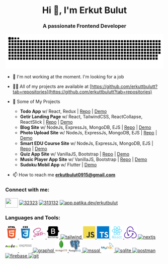 
<h1 align="center">Hi 👋, I'm Erkut Bulut</h1>
<h3 align="center">A passionate Frontend Developer</h3>

<div align="center">
  <img  src="https://github.com/1999AZZAR/1999AZZAR/blob/main/resources/img/grid-snake.svg"
       alt="snake" /></a>
</div>

- 🔭 I'm not working at the moment. I'm looking for a job

- 👨‍💻 All of my projects are available at [https://github.com/erkuttbulutt?tab=repositories](https://github.com/erkuttbulutt?tab=repositories)

- 📝 Some of My Projects

    <ul>

    <li>
    <span><strong>Todo App</strong> w/ React, Redux |</span>
    <span><a href="https://github.com/erkuttbulutt/react-redux-todoApp">Repo</a></span>
    <span>|</span>
    <span><a href="https://erkutbulut-todoapp.netlify.app/">Demo</a></span>
    </li>

    <li>
    <span><strong>Getir Landing Page</strong> w/ React, TailwindCSS, ReactCollapse, ReactSlick |</span>
    <span><a href="https://github.com/erkuttbulutt/react-getir-mainpage">Repo</a></span>
    <span>|</span>
    <span><a href="https://erkut-bulut-getir-mainpage.netlify.app/">Demo</a></span>
    </li>

    <li>
    <span><strong>Blog Site</strong> w/ NodeJs, ExpressJs, MongoDB, EJS |</span>
    <span><a href="https://github.com/erkuttbulutt/blog-website">Repo</a></span>
    <span>|</span>
    <span><a href="https://blog-app-72n0.onrender.com/">Demo</a></span>
    </li>

    <li>
    <span><strong>Photo Upload Site</strong> w/ NodeJs, ExpressJs, MongoDB, EJS |</span>
    <span><a href="https://github.com/erkuttbulutt/photo-upload-website">Repo</a></span>
    <span>|</span>
    <span><a href="https://photo-upload-app.onrender.com/">Demo</a></span>
    </li>

    <li>
    <span><strong>Smart EDU Course Site</strong> w/ NodeJs, ExpressJs, MongoDB, EJS |</span>
    <span><a href="https://github.com/erkuttbulutt/smart-edu-website">Repo</a></span>
    <span>|</span>
    <span><a href="https://smart-edu-app-m3rk.onrender.com/">Demo</a></span>
    </li>

    <li>
    <span><strong>Quiz App Site</strong> w/ VanillaJS, Bootstrap |</span>
    <span><a href="https://github.com/erkuttbulutt/quiz-app">Repo</a></span>
    <span>|</span>
    <span><a href="https://erkuttbulutt.github.io/quiz-app/">Demo</a></span>
    </li>

    <li>
    <span><strong>Music Player App Site</strong> w/ VanillaJS, Bootstrap |</span>
    <span><a href="https://github.com/erkuttbulutt/music-player-app">Repo</a></span>
    <span>|</span>
    <span><a href="https://erkuttbulutt.github.io/music-player-app/">Demo</a></span>
    </li>

    <li>
    <span><strong>Sudoku Mobil App</strong> w/ Flutter |</span>
    <span><a href="https://play.google.com/store/apps/details?id=com.erkutbulut.seviyelisudoku">Demo</a></span>
    </li>

    </ul>


- 📫 How to reach me **erkutbulut0915@gmail.com**

<h3 align="left">Connect with me:</h3>
<p align="left">
<a href="https://www.linkedin.com/in/erkut-bulut/" target="blank"><img align="center" src="https://raw.githubusercontent.com/rahuldkjain/github-profile-readme-generator/master/src/images/icons/Social/linked-in-alt.svg" alt="" height="30" width="40" /></a>
<a href="https://www.instagram.com/erkuttbulutt/" target="blank"><img align="center" src="https://raw.githubusercontent.com/rahuldkjain/github-profile-readme-generator/master/src/images/icons/Social/instagram.svg" alt="32323" height="30" width="40" /></a>
<a href="https://www.youtube.com/@erkutbulut5992/featured" target="blank"><img align="center" src="https://raw.githubusercontent.com/rahuldkjain/github-profile-readme-generator/master/src/images/icons/Social/youtube.svg" alt="313132" height="30" width="40" /></a>
 <a href="https://app.patika.dev/erkutbulut" target="blank"><img align="center" src="https://app.patika.dev/staticFiles/newPatikaLogo.svg" alt="app.patika.dev/erkutbulut" height="30" width="80" /></a>
</p>

<h3 align="left">Languages and Tools:</h3>

<a href="https://www.w3.org/html/" target="_blank" rel="noreferrer"> 
<img src="https://raw.githubusercontent.com/devicons/devicon/master/icons/html5/html5-original-wordmark.svg" alt="html5" width="40" height="40"/> 
</a>
<a href="https://www.w3schools.com/css/" target="_blank" rel="noreferrer">  <img src="https://raw.githubusercontent.com/devicons/devicon/master/icons/css3/css3-original-wordmark.svg" alt="css3" width="40" height="40"/>
</a>
<a href="https://sass-lang.com" target="_blank" rel="noreferrer"> 
<img src="https://raw.githubusercontent.com/devicons/devicon/master/icons/sass/sass-original.svg" alt="sass" width="40" height="40"/> 
</a> 
<a href="https://getbootstrap.com" target="_blank" rel="noreferrer"> 
<img src="https://raw.githubusercontent.com/devicons/devicon/master/icons/bootstrap/bootstrap-plain-wordmark.svg" alt="bootstrap" width="40" height="40"/> 
</a>
<a href="https://tailwindcss.com/" target="_blank" rel="noreferrer"> 
<img src="https://www.vectorlogo.zone/logos/tailwindcss/tailwindcss-icon.svg" alt="tailwind" width="40" height="40"/> 
</a>
<a href="https://developer.mozilla.org/en-US/docs/Web/JavaScript" target="_blank" rel="noreferrer"> 
<img src="https://raw.githubusercontent.com/devicons/devicon/master/icons/javascript/javascript-original.svg" alt="javascript" width="40" height="40"/> 
</a>
<a href="https://www.typescriptlang.org/" target="_blank" rel="noreferrer"> <img src="https://raw.githubusercontent.com/devicons/devicon/master/icons/typescript/typescript-original.svg" alt="typescript" width="40" height="40"/> </a> 
<a href="https://reactjs.org/" target="_blank" rel="noreferrer"> 
<img src="https://raw.githubusercontent.com/devicons/devicon/master/icons/react/react-original-wordmark.svg" alt="react" width="40" height="40"/> 
</a>
<a href="https://redux.js.org" target="_blank" rel="noreferrer"> 
<img src="https://raw.githubusercontent.com/devicons/devicon/master/icons/redux/redux-original.svg" alt="redux" width="40" height="40"/> 
</a>
<a href="https://nextjs.org/" target="_blank" rel="noreferrer"> 
<img src="https://cdn.worldvectorlogo.com/logos/nextjs-2.svg" alt="nextjs" width="40" height="40"/> 
</a>
<a href="https://nodejs.org" target="_blank" rel="noreferrer"> 
<img src="https://raw.githubusercontent.com/devicons/devicon/master/icons/nodejs/nodejs-original-wordmark.svg" alt="nodejs" width="40" height="40"/> 
</a> 
<a href="https://expressjs.com" target="_blank" rel="noreferrer"> 
<img src="https://raw.githubusercontent.com/devicons/devicon/master/icons/express/express-original-wordmark.svg" alt="express" width="40" height="40"/> </a>
<a href="https://graphql.org" target="_blank" rel="noreferrer"> 
<img src="https://www.vectorlogo.zone/logos/graphql/graphql-icon.svg" alt="graphql" width="40" height="40"/> 
</a>
<a href="https://www.mongodb.com/" target="_blank" rel="noreferrer"> 
<img src="https://raw.githubusercontent.com/devicons/devicon/master/icons/mongodb/mongodb-original-wordmark.svg" alt="mongodb" width="40" height="40"/> </a>
<a href="https://www.postgresql.org" target="_blank" rel="noreferrer"> 
<img src="https://raw.githubusercontent.com/devicons/devicon/master/icons/postgresql/postgresql-original-wordmark.svg" alt="postgresql" width="40" height="40"/> 
</a>
<a href="https://www.microsoft.com/en-us/sql-server" target="_blank" rel="noreferrer"> 
<img src="https://www.svgrepo.com/show/303229/microsoft-sql-server-logo.svg" alt="mssql" width="40" height="40"/> 
</a>
<a href="https://www.mysql.com/" target="_blank" rel="noreferrer"> 
<img src="https://raw.githubusercontent.com/devicons/devicon/master/icons/mysql/mysql-original-wordmark.svg" alt="mysql" width="40" height="40"/> 
</a> 
<a href="https://www.sqlite.org/" target="_blank" rel="noreferrer"> 
<img src="https://www.vectorlogo.zone/logos/sqlite/sqlite-icon.svg" alt="sqlite" width="40" height="40"/> 
</a> 
<a href="https://postman.com" target="_blank" rel="noreferrer"> 
<img src="https://www.vectorlogo.zone/logos/getpostman/getpostman-icon.svg" alt="postman" width="40" height="40"/> 
</a> 
<a href="https://firebase.google.com/" target="_blank" rel="noreferrer"> 
<img src="https://www.vectorlogo.zone/logos/firebase/firebase-icon.svg" alt="firebase" width="40" height="40"/> 
</a> 
<a href="https://git-scm.com/" target="_blank" rel="noreferrer"> 
<img src="https://www.vectorlogo.zone/logos/git-scm/git-scm-icon.svg" alt="git" width="40" height="40"/> 
</a> 

